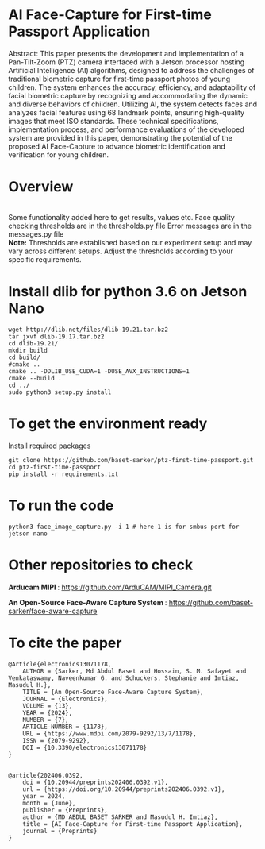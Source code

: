 # AI Face-Capture for First-time Passport Application
Abstract: This paper presents the development and implementation of a Pan-Tilt-Zoom (PTZ) camera interfaced with a Jetson processor hosting Artificial Intelligence (AI) algorithms, designed to address the challenges of traditional biometric capture for first-time passport photos of young children. The system enhances the accuracy, efficiency, and adaptability of facial biometric capture by recognizing and accommodating the dynamic and diverse behaviors of children. Utilizing AI, the system detects faces and analyzes facial features using 68 landmark points, ensuring high-quality images that meet ISO standards. These technical specifications, implementation process, and performance evaluations of the developed system are provided in this paper, demonstrating the potential of the proposed AI Face-Capture to advance biometric identification and verification for young children.

# Overview
<br />
Some functionality added here to get results, values etc.
Face quality checking thresholds are in the thresholds.py file
Error messages are in the messages.py file
<br />
<b>Note:</b> Thresholds are established based on our experiment setup and may vary across different setups. Adjust the thresholds according to your specific requirements.

# Install dlib for python 3.6 on Jetson Nano
```console
wget http://dlib.net/files/dlib-19.21.tar.bz2
tar jxvf dlib-19.17.tar.bz2
cd dlib-19.21/
mkdir build
cd build/
#cmake ..
cmake .. -DDLIB_USE_CUDA=1 -DUSE_AVX_INSTRUCTIONS=1
cmake --build .
cd ../
sudo python3 setup.py install
```

# To get the environment ready
Install required packages
```console
git clone https://github.com/baset-sarker/ptz-first-time-passport.git
cd ptz-first-time-passport
pip install -r requirements.txt
```

# To run the code 
```console
python3 face_image_capture.py -i 1 # here 1 is for smbus port for jetson nano 
```

# Other repositories to check 
<b> Arducam MIPI </b>: https://github.com/ArduCAM/MIPI_Camera.git

<b> An Open-Source Face-Aware Capture System </b> : https://github.com/baset-sarker/face-aware-capture



# To cite the paper
```console
@Article{electronics13071178,
    AUTHOR = {Sarker, Md Abdul Baset and Hossain, S. M. Safayet and Venkataswamy, Naveenkumar G. and Schuckers, Stephanie and Imtiaz, Masudul H.},
    TITLE = {An Open-Source Face-Aware Capture System},
    JOURNAL = {Electronics},
    VOLUME = {13},
    YEAR = {2024},
    NUMBER = {7},
    ARTICLE-NUMBER = {1178},
    URL = {https://www.mdpi.com/2079-9292/13/7/1178},
    ISSN = {2079-9292},
    DOI = {10.3390/electronics13071178}
}


@article{202406.0392,
	doi = {10.20944/preprints202406.0392.v1},
	url = {https://doi.org/10.20944/preprints202406.0392.v1},
	year = 2024,
	month = {June},
	publisher = {Preprints},
	author = {MD ABDUL BASET SARKER and Masudul H. Imtiaz},
	title = {AI Face-Capture for First-time Passport Application},
	journal = {Preprints}
}

```
